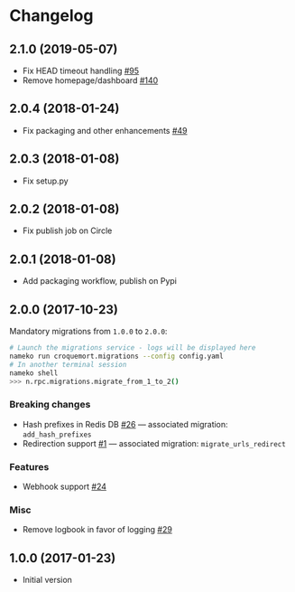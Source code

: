 # Changelog

## 2.1.0 (2019-05-07)

- Fix HEAD timeout handling [#95](https://github.com/opendatateam/croquemort/pull/95)
- Remove homepage/dashboard [#140](https://github.com/opendatateam/croquemort/pull/140)

## 2.0.4 (2018-01-24)

- Fix packaging and other enhancements [#49](https://github.com/opendatateam/croquemort/pull/49)

## 2.0.3 (2018-01-08)

- Fix setup.py

## 2.0.2 (2018-01-08)

- Fix publish job on Circle

## 2.0.1 (2018-01-08)

- Add packaging workflow, publish on Pypi

## 2.0.0 (2017-10-23)

Mandatory migrations from `1.0.0` to `2.0.0`:

```bash
# Launch the migrations service - logs will be displayed here
nameko run croquemort.migrations --config config.yaml
# In another terminal session
nameko shell
>>> n.rpc.migrations.migrate_from_1_to_2()
```

### Breaking changes

- Hash prefixes in Redis DB
  [#26](https://github.com/opendatateam/croquemort/issues/26)
  — associated migration: `add_hash_prefixes`
- Redirection support
  [#1](https://github.com/opendatateam/croquemort/issues/1)
  — associated migration: `migrate_urls_redirect`

### Features

- Webhook support
  [#24](https://github.com/opendatateam/croquemort/issues/24)

### Misc

- Remove logbook in favor of logging
  [#29](https://github.com/opendatateam/croquemort/issues/29)

## 1.0.0 (2017-01-23)

- Initial version
